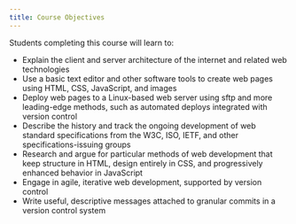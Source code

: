 ```yaml
---
title: Course Objectives
---
```


Students completing this course will learn to:

* Explain the client and server architecture of the internet and related web technologies
* Use a basic text editor and other software tools to create web pages using HTML, CSS, JavaScript, and images
* Deploy web pages to a Linux-based web server using sftp and more leading-edge methods, such as
  automated deploys integrated with version control
* Describe the history and track the ongoing development of web standard specifications from the
  W3C, ISO, IETF, and other specifications-issuing groups
* Research and argue for particular methods of web development that keep structure in HTML, design
  entirely in CSS, and progressively enhanced behavior in JavaScript
* Engage in agile, iterative web development, supported by version control
* Write useful, descriptive messages attached to granular commits in a version control system
